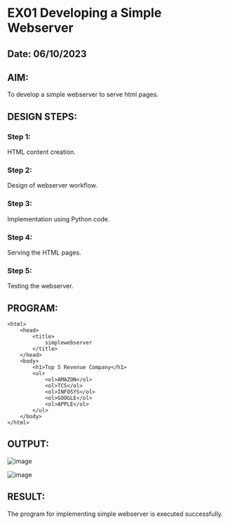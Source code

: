 # EX01 Developing a Simple Webserver
## Date: 06/10/2023

## AIM:
To develop a simple webserver to serve html pages.

## DESIGN STEPS:
### Step 1: 
HTML content creation.

### Step 2:
Design of webserver workflow.

### Step 3:
Implementation using Python code.

### Step 4:
Serving the HTML pages.

### Step 5:
Testing the webserver.

## PROGRAM:
```
<html>
    <head>
        <title>
            simplewebserver
        </title>
    </head>
    <body>
        <h1>Top 5 Revenue Company</h1>
        <ul>
            <ol>AMAZON</ol>
            <ol>TCS</ol>
            <ol>INFOSYS</ol>
            <ol>GOOGLE</ol>
            <ol>APPLE</ol>
        </ul>
    </body>
</html>
```

## OUTPUT:
![image](https://github.com/Selvakumar525/simplewebserver/assets/120643262/93ed64ea-3261-431c-9e8f-62b4fddd3488)

![image](https://github.com/Selvakumar525/simplewebserver/assets/120643262/d95d704a-9f70-4636-bd9a-02147c2badd1)



## RESULT:
The program for implementing simple webserver is executed successfully.
